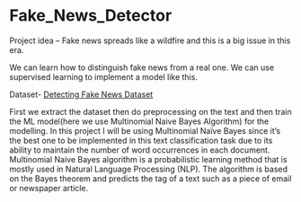 # Fake_News_Detector
Project idea – Fake news spreads like a wildfire and this is a big issue in this era.

We can learn how to distinguish fake news from a real one. We can use supervised learning to implement a model like this.

Dataset- [Detecting Fake News Dataset](https://drive.google.com/file/d/1er9NJTLUA3qnRuyhfzuN0XUsoIC4a-_q/view)

First we extract the dataset then do preprocessing on the text and then train the ML model(here we use Multinomial 
Naive Bayes Algorithm) for the modelling.
In this project I will be using Multinomial Naïve Bayes since it’s the best one to be implemented in this text
classification task due to its ability to maintain the number of word occurrences in each document. Multinomial Naive 
Bayes algorithm is a probabilistic learning method that is mostly used in Natural Language Processing (NLP). 
The algorithm is based on the Bayes theorem and predicts the tag of a text such as a piece of email or newspaper article.

